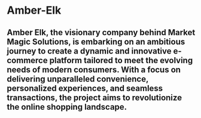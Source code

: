 # Amber-Elk

## Amber Elk, the visionary company behind Market Magic Solutions, is embarking on an ambitious journey to create a dynamic and innovative e-commerce platform tailored to meet the evolving needs of modern consumers. With a focus on delivering unparalleled convenience, personalized experiences, and seamless transactions, the project aims to revolutionize the online shopping landscape.

